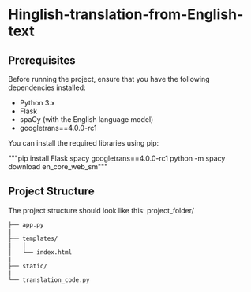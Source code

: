 # Hinglish-translation-from-English-text
## Prerequisites

Before running the project, ensure that you have the following dependencies installed:

- Python 3.x
- Flask
- spaCy (with the English language model)
- googletrans==4.0.0-rc1

You can install the required libraries using pip:


"""pip install Flask spacy googletrans==4.0.0-rc1
python -m spacy download en_core_web_sm"""

## Project Structure
The project structure should look like this:
project_folder/

    ├── app.py
    |
    ├── templates/
    |   |
    │   └── index.html
    |
    ├── static/
    |
    └── translation_code.py

